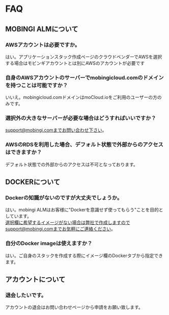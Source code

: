 # FAQ

## **MOBINGI ALMについて**

### AWSアカウントは必要ですか。

はい。アプリケーションスタック作成ページのクラウドベンダーでAWSを選択する場合はモビンギアカウントとは別にAWSのアカウントが必要です

### 自身のAWSアカウントのサーバーでmobingicloud.comのドメインを持つことは可能ですか？

いいえ。mobingicloud.comドメインはmoCloud.ioをご利用のユーザーの方のみです。

### 選択外の大きなサーバーが必要な場合はどうすればいいですか？

support@mobingi.comまでお問い合わせ下さい。

### AWSのRDSを利用した場合、デフォルト状態で外部からのアクセスはできますか？

デフォルト状態での外部からのアクセスは不可となっております。

## **DOCKERについて**

### Dockerの知識がないのですが大丈夫でしょうか。

はい。mobingi ALMはお客様に"Dockerを意識せず使ってもらう"ことを目的としています。  
選択欄に希望するイメージがない場合は弊社で作成しますのでsupport@mobingi.comまでお気軽にご連絡ください。

### 自分のDocker imageは使えますか？

はい。ご自身のスタックを作成する際にイメージ欄のDockerタブから指定できます。

## **アカウントについて**

### 退会したいです。

アカウントの退会はお問い合わせページから申請をお願い致します。



